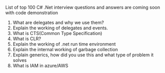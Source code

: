 List of top 100 C# .Net interview questions and answers are coming soon with code demonstration
1. What are delegates and why we use them?
2. Explain the working of delegates and events.
3. What is CTS(Common Type Specification)
4. What is CLR?
5. Explain the working of .net run time environment
6. Explain the internal working of garbage collection
7. Explain generics, how did you use this and what type of problem it solves
8. What is IAM in azure/AWS